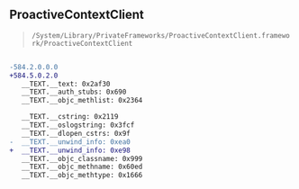 ## ProactiveContextClient

> `/System/Library/PrivateFrameworks/ProactiveContextClient.framework/ProactiveContextClient`

```diff

-584.2.0.0.0
+584.5.0.2.0
   __TEXT.__text: 0x2af30
   __TEXT.__auth_stubs: 0x690
   __TEXT.__objc_methlist: 0x2364

   __TEXT.__cstring: 0x2119
   __TEXT.__oslogstring: 0x3fcf
   __TEXT.__dlopen_cstrs: 0x9f
-  __TEXT.__unwind_info: 0xea0
+  __TEXT.__unwind_info: 0xe98
   __TEXT.__objc_classname: 0x999
   __TEXT.__objc_methname: 0x60ed
   __TEXT.__objc_methtype: 0x1666

```
